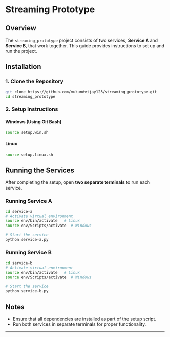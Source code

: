 # Streaming Prototype

## Overview
The `streaming_prototype` project consists of two services, **Service A** and **Service B**, that work together. This guide provides instructions to set up and run the project.

## Installation

### 1. Clone the Repository
```sh
git clone https://github.com/mukundvijay123/streaming_prototype.git
cd streaming_prototype
```

### 2. Setup Instructions

#### Windows (Using Git Bash)
```sh
source setup.win.sh
```

#### Linux
```sh
source setup.linux.sh
```

## Running the Services

After completing the setup, open **two separate terminals** to run each service.

### Running Service A
```sh
cd service-a
# Activate virtual environment
source env/bin/activate   # Linux
source env/Scripts/activate  # Windows

# Start the service
python service-a.py
```

### Running Service B
```sh
cd service-b
# Activate virtual environment
source env/bin/activate   # Linux
source env/Scripts/activate  # Windows

# Start the service
python service-b.py
```

## Notes
- Ensure that all dependencies are installed as part of the setup script.
- Run both services in separate terminals for proper functionality.

---


